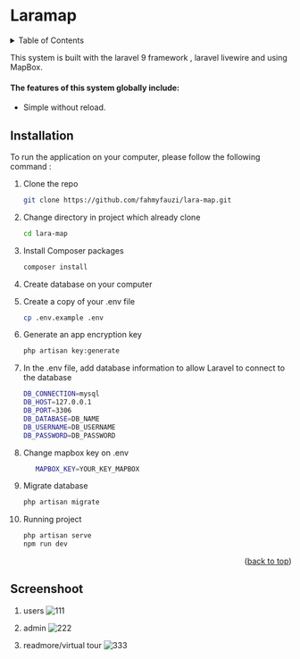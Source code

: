 <div id="top"></div>

# Laramap

<!-- TABLE OF CONTENTS -->
<details>
  <summary>Table of Contents</summary>
  <ol>
    <li>
      <a href="#about">About The Project</a>
         <ul>
        <li><a href="#features">Features</a></li>
      </ul>
    </li>
    <li>
      <a href="#installation">Installation</a>
    </li> 
    <li>
      <a href="#screenshoot">Screenshoot</a>
    </li>
  </ol>
</details>

<p id="about">
This system is built with the laravel 9 framework , laravel livewire and using MapBox.
</p>

<h4 id="features">
    The features of this system globally include:
</h4>
<ul>
    <li>
       Simple without reload.
    </li>
    
</ul>

## Installation

To run the application on your computer, please follow the following command :

1. Clone the repo
    ```sh
    git clone https://github.com/fahmyfauzi/lara-map.git
    ```
2. Change directory in project which already clone
    ```sh
    cd lara-map
    ```
3. Install Composer packages
    ```sh
    composer install
    ```
4. Create database on your computer
5. Create a copy of your .env file
    ```sh
    cp .env.example .env
    ```
7. Generate an app encryption key

    ```sh
    php artisan key:generate
    ```
6. In the .env file, add database information to allow Laravel to connect to the database
    ```sh
    DB_CONNECTION=mysql
    DB_HOST=127.0.0.1
    DB_PORT=3306
    DB_DATABASE=DB_NAME
    DB_USERNAME=DB_USERNAME
    DB_PASSWORD=DB_PASSWORD
    ```

8. Change mapbox key on .env
    ```sh
       MAPBOX_KEY=YOUR_KEY_MAPBOX
    ```
9. Migrate database
    ```sh
    php artisan migrate
    ```
10. Running project

    ```sh
    php artisan serve
    npm run dev
    ```

    <p align="right">(<a href="#top">back to top</a>)</p>

<div id="screenshoot"></div>

## Screenshoot
1. users
![111](https://github.com/fahmyfauzi/lara-map/assets/58255031/44cd8f10-8039-4648-ba90-a00a7e6927c4)

2. admin
![222](https://github.com/fahmyfauzi/lara-map/assets/58255031/185438fb-2a38-4593-8a15-192ad106a60a)

3. readmore/virtual tour
![333](https://github.com/fahmyfauzi/lara-map/assets/58255031/17c02785-f8c8-493e-b048-f0606dbb8fc2)
